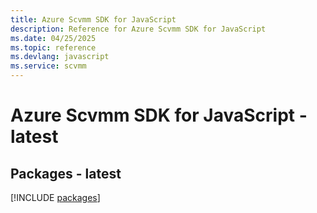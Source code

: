 ```yaml
---
title: Azure Scvmm SDK for JavaScript
description: Reference for Azure Scvmm SDK for JavaScript
ms.date: 04/25/2025
ms.topic: reference
ms.devlang: javascript
ms.service: scvmm
---
```

# Azure Scvmm SDK for JavaScript - latest
## Packages - latest
[!INCLUDE [packages](scvmm-index.md)]